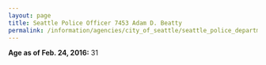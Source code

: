 ```yaml
---
layout: page
title: Seattle Police Officer 7453 Adam D. Beatty
permalink: /information/agencies/city_of_seattle/seattle_police_department/copbook/7453/
---
```


**Age as of Feb. 24, 2016:** 31
